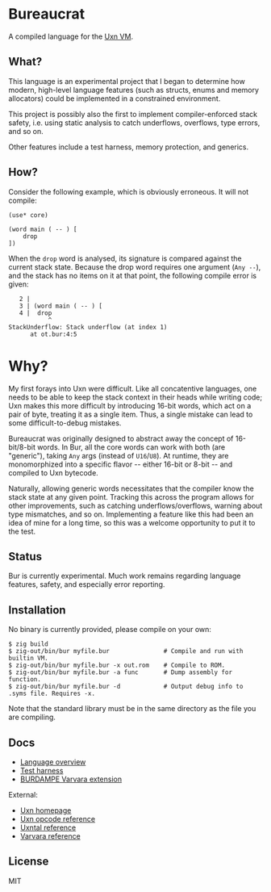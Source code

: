 # Bureaucrat

A compiled language for the [Uxn VM](https://wiki.xxiivv.com/site/uxn.html).

## What?

This language is an experimental project that I began to determine how modern,
high-level language features (such as structs, enums and memory allocators)
could be implemented in a constrained environment.

This project is possibly also the first to implement compiler-enforced stack
safety, i.e. using static analysis to catch underflows, overflows, type errors,
and so on.

Other features include a test harness, memory protection, and generics.

## How?

Consider the following example, which is obviously erroneous. It will not
compile:

```
(use* core)

(word main ( -- ) [
	drop
])
```

When the `drop` word is analysed, its signature is compared against the current
stack state. Because the drop word requires one argument (`Any --`), and the
stack has no items on it at that point, the following compile error is given:

```
   2 |
   3 | (word main ( -- ) [
   4 |  drop
           ^
StackUnderflow: Stack underflow (at index 1)
      at ot.bur:4:5
```

# Why?

My first forays into Uxn were difficult. Like all concatentive languages, one
needs to be able to keep the stack context in their heads while writing code;
Uxn makes this more difficult by introducing 16-bit words, which act on a pair
of byte, treating it as a single item. Thus, a single mistake can lead to some
difficult-to-debug mistakes.

Bureaucrat was originally designed to abstract away the concept of 16-bit/8-bit
words. In Bur, all the core words can work with both (are "generic"), taking
`Any` args (instead of `U16`/`U8`). At runtime, they are monomorphized into a
specific flavor -- either 16-bit or 8-bit -- and compiled to Uxn bytecode.

Naturally, allowing generic words necessitates that the compiler know the stack
state at any given point. Tracking this across the program allows for other
improvements, such as catching underflows/overflows, warning about type
mismatches, and so on. Implementing a feature like this had been an idea of mine
for a long time, so this was a welcome opportunity to put it to the test.

<!--
While concatenative/stack-based languages are intriguing, they suffer from being
rather write-only, due to needing to understand the entire stack state at any
given point in a program in order to read it effortlessly.

A language being write-only also implies it is difficult to write.
-->

## Status

Bur is currently experimental. Much work remains regarding language features,
safety, and especially error reporting.

## Installation

No binary is currently provided, please compile on your own:

```
$ zig build
$ zig-out/bin/bur myfile.bur               # Compile and run with builtin VM.
$ zig-out/bin/bur myfile.bur -x out.rom    # Compile to ROM.
$ zig-out/bin/bur myfile.bur -a func       # Dump assembly for function.
$ zig-out/bin/bur myfile.bur -d            # Output debug info to .syms file. Requires -x.
```

Note that the standard library must be in the same directory as the file you are
compiling.

## Docs

- [Language overview](doc/language.md)
- [Test harness](doc/test-harness.md)
- [BURDAMPE Varvara extension](doc/burdampe.md)

External:
- [Uxn homepage](https://wiki.xxiivv.com/site/uxn.html)
- [Uxn opcode reference](https://wiki.xxiivv.com/site/uxntal_opcodes.html)
- [Uxntal reference](https://wiki.xxiivv.com/site/uxntal.html)
- [Varvara reference](https://wiki.xxiivv.com/site/varvara.html)

## License

MIT
